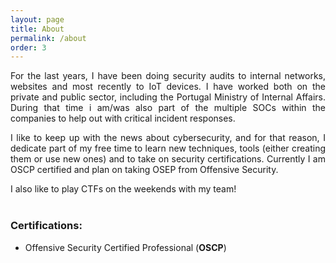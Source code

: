 ```yaml
---
layout: page
title: About
permalink: /about
order: 3
---
```


<p style='text-align: justify;'>For the last years, I have been doing security audits to internal networks, websites and most recently to IoT devices. I have worked both on the private and public sector, including the Portugal Ministry of Internal Affairs. During that time i am/was also part of the multiple SOCs within the companies to help out with critical incident responses.</p>

<p style='text-align: justify;'>I like to keep up with the news about cybersecurity, and for that reason, I dedicate part of my free time to learn new techniques, tools (either creating them or use new ones) and to take on security certifications. Currently I am OSCP certified and plan on taking OSEP from Offensive Security.</p>

I also like to play CTFs on the weekends with my team!
<br>
<br>

### Certifications:
- Offensive Security Certified Professional (**OSCP**)



